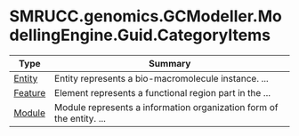 ﻿
# SMRUCC.genomics.GCModeller.ModellingEngine.Guid.CategoryItems

|Type|Summary|
|----|-------|
|[Entity](./Entity.md)|Entity represents a bio-macromolecule instance. ...|
|[Feature](./Feature.md)|Element represents a functional region part in the  ...|
|[Module](./Module.md)|Module represents a information organization form of the entity. ...|

